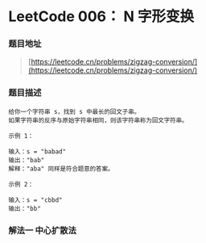 # LeetCode 006： N 字形变换

### 题目地址

> [https://leetcode.cn/problems/zigzag-conversion/](https://leetcode.cn/problems/zigzag-conversion/)

### 题目描述

```
给你一个字符串 s，找到 s 中最长的回文子串。
如果字符串的反序与原始字符串相同，则该字符串称为回文字符串。

示例 1：

输入：s = "babad"
输出："bab"
解释："aba" 同样是符合题意的答案。

示例 2：

输入：s = "cbbd"
输出："bb"
```

### 解法一 中心扩散法
